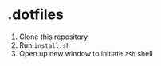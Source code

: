 # .dotfiles

1. Clone this repository
2. Run `install.sh`
3. Open up new window to initiate `zsh` shell
